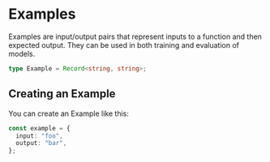---
---

# Examples

Examples are input/output pairs that represent inputs to a function and then expected output. They can be used in both
training and evaluation of models.

```typescript
type Example = Record<string, string>;
```

## Creating an Example

You can create an Example like this:

```typescript
const example = {
  input: "foo",
  output: "bar",
};
```
